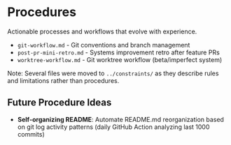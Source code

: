 # Procedures

Actionable processes and workflows that evolve with experience.

- `git-workflow.md` - Git conventions and branch management
- `post-pr-mini-retro.md` - Systems improvement retro after feature PRs
- `worktree-workflow.md` - Git worktree workflow (beta/imperfect system)

Note: Several files were moved to `../constraints/` as they describe rules and limitations rather than procedures.

## Future Procedure Ideas
- **Self-organizing README**: Automate README.md reorganization based on git log activity patterns (daily GitHub Action analyzing last 1000 commits)
